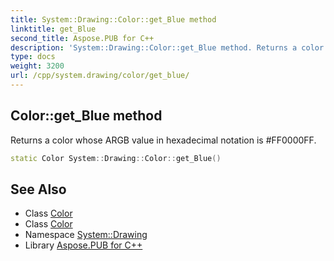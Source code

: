 ```yaml
---
title: System::Drawing::Color::get_Blue method
linktitle: get_Blue
second_title: Aspose.PUB for C++
description: 'System::Drawing::Color::get_Blue method. Returns a color whose ARGB value in hexadecimal notation is #FF0000FF in C++.'
type: docs
weight: 3200
url: /cpp/system.drawing/color/get_blue/
---
```

## Color::get_Blue method


Returns a color whose ARGB value in hexadecimal notation is #FF0000FF.

```cpp
static Color System::Drawing::Color::get_Blue()
```

## See Also

* Class [Color](../)
* Class [Color](../)
* Namespace [System::Drawing](../../)
* Library [Aspose.PUB for C++](../../../)
